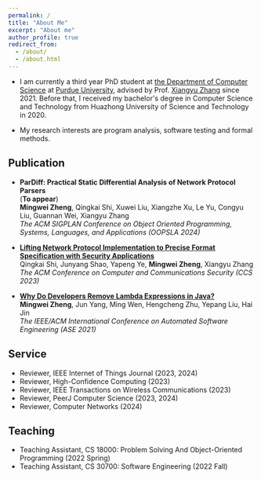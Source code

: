 ```yaml
---
permalink: /
title: "About Me"
excerpt: "About me"
author_profile: true
redirect_from: 
  - /about/
  - /about.html
---
```


* I am currently a third year PhD student at [the Department of Computer Science](https://www.cs.purdue.edu) at [Purdue University](https://www.purdue.edu), advised by Prof. [Xiangyu Zhang](https://www.cs.purdue.edu/homes/xyzhang/) since 2021. Before that, I received my bachelor's degree in Computer Science and Technology from Huazhong University of Science and Technology in 2020.

* My research interests are program analysis, software testing and formal methods.

## Publication

- **ParDiff: Practical Static Differential Analysis of Network Protocol Parsers**  
  (**To appear**)  
  **Mingwei Zheng**, Qingkai Shi, Xuwei Liu, Xiangzhe Xu, Le Yu, Congyu Liu, Guannan Wei, Xiangyu Zhang  
  *The ACM SIGPLAN Conference on Object Oriented Programming, Systems, Languages, and Applications (OOPSLA 2024)*

- [**Lifting Network Protocol Implementation to Precise Format Specification with Security Applications**](https://dl.acm.org/doi/abs/10.1145/3576915.3616614)  
  Qingkai Shi, Junyang Shao, Yapeng Ye, **Mingwei Zheng**, Xiangyu Zhang  
  *The ACM Conference on Computer and Communications Security (CCS 2023)*

- [**Why Do Developers Remove Lambda Expressions in Java?**](https://ieeexplore.ieee.org/document/9678600)  
  **Mingwei Zheng**, Jun Yang, Ming Wen, Hengcheng Zhu, Yepang Liu, Hai Jin  
  *The IEEE/ACM International Conference on Automated Software Engineering (ASE 2021)*

## Service
* Reviewer, IEEE Internet of Things Journal (2023, 2024)
* Reviewer, High-Confidence Computing (2023)
* Reviewer, IEEE Transactions on Wireless Communications (2023)
* Reviewer, PeerJ Computer Science (2023, 2024)
* Reviewer, Computer Networks (2024)

## Teaching
* Teaching Assistant, CS 18000: Problem Solving And Object-Oriented Programming (2022 Spring)
* Teaching Assistant, CS 30700: Software Engineering (2022 Fall)
